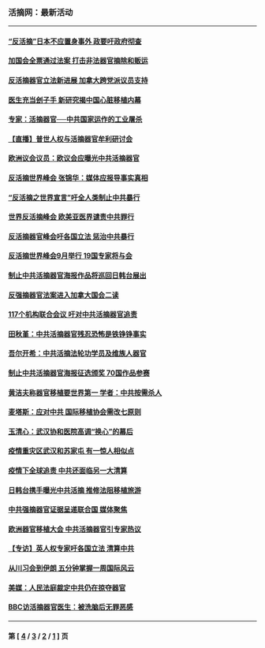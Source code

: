 ### 活摘网：最新活动
---
#### [“反活摘”日本不应置身事外 政要吁政府彻查](../../pages/nf5883/n13971188.md?06180430) 
#### [加国会全票通过法案 打击非法器官摘除和贩运](../../pages/nf5883/n13884924.md?06180430) 
#### [反活摘器官立法新进展 加拿大跨党派议员支持](../../pages/nf5883/n13876061.md?06180430) 
#### [医生充当刽子手 新研究揭中国心脏移植内幕](../../pages/nf5883/n13772291.md?06180430) 
#### [专家：活摘器官──中共国家运作的工业屠杀](../../pages/nf5883/n13761178.md?06180430) 
#### [【直播】普世人权与活摘器官牟利研讨会](../../pages/nf5883/n13425146.md?06180430) 
#### [欧洲议会议员：欧议会应曝光中共活摘器官](../../pages/nf5883/n13336571.md?06180430) 
#### [反活摘世界峰会 张锦华：媒体应报导事实真相](../../pages/nf5883/n13278502.md?06180430) 
#### [“反活摘之世界宣言”吁全人类制止中共暴行](../../pages/nf5883/n13259730.md?06180430) 
#### [世界反活摘峰会 欧美亚医界谴责中共罪行](../../pages/nf5883/n13253550.md?06180430) 
#### [反活摘器官峰会吁各国立法 惩治中共暴行](../../pages/nf5883/n13245052.md?06180430) 
#### [反活摘世界峰会9月举行 19国专家将与会](../../pages/nf5883/n13201492.md?06180430) 
#### [制止中共活摘器官海报作品将巡回日韩台展出](../../pages/nf5883/n13177791.md?06180430) 
#### [反强摘器官法案进入加拿大国会二读](../../pages/nf5883/n13033450.md?06180430) 
#### [117个机构联合会议 吁对中共活摘器官追责](../../pages/nf5883/n12775087.md?06180430) 
#### [田秋堇：中共活摘器官残忍恐怖是铁铮铮事实](../../pages/nf5883/n12702148.md?06180430) 
#### [吾尔开希：中共活摘法轮功学员及维族人器官](../../pages/nf5883/n12693197.md?06180430) 
#### [制止中共活摘器官海报征选颁奖 70国作品参赛](../../pages/nf5883/n12692050.md?06180430) 
#### [黄洁夫称器官移植要世界第一 学者：中共按需杀人](../../pages/nf5883/n12572329.md?06180430) 
#### [麦塔斯：应对中共 国际移植协会需改七原则](../../pages/nf5883/n12514711.md?06180430) 
#### [玉清心：武汉协和医院高调“换心”的幕后](../../pages/nf5883/n12298730.md?06180430) 
#### [疫情重灾区武汉和苏家屯 有一惊人相似点](../../pages/nf5883/n12150824.md?06180430) 
#### [疫情下全球追责 中共还面临另一大清算](../../pages/nf5883/n12070397.md?06180430) 
#### [日韩台携手曝光中共活摘 推修法阻移植旅游](../../pages/nf5883/n11712046.md?06180430) 
#### [中共强摘器官证据呈递联合国 媒体聚焦](../../pages/nf5883/n11546426.md?06180430) 
#### [欧洲器官移植大会 中共活摘器官引专家热议](../../pages/nf5883/n11539095.md?06180430) 
#### [【专访】英人权专家吁各国立法 清算中共](../../pages/nf5883/n11367315.md?06180430) 
#### [从川习会到伊朗 五分钟掌握一周国际风云](../../pages/nf5883/n11338520.md?06180430) 
#### [美媒：人民法庭裁定中共仍在掠夺器官](../../pages/nf5883/n11334897.md?06180430) 
#### [BBC访活摘器官医生：被洗脑后无罪恶感](../../pages/nf5883/n11335935.md?06180430) 

---
#### 第 [ [4](./4.md?06180430) / [3](./3.md?06180430) / [2](./2.md?06180430) / [1](./1.md?06180430) ] 页
